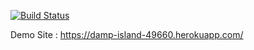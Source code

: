 [![Build Status](https://travis-ci.org/selenyel/syelbil481.svg?branch=master)](https://travis-ci.org/selenyel/syelbil481)

Demo Site : https://damp-island-49660.herokuapp.com/